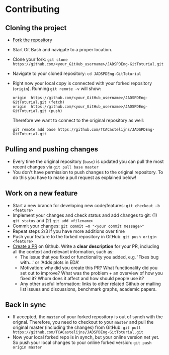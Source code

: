 # Contributing

## Cloning the project
- <a href="https://github.com/TCACastelijns/JADSPDENG-GitToturial/fork">Fork the repository</a>
- Start Git Bash and navigate to a proper location.
- Clone your fork: `git clone https://github.com/<your_GitHub_username>/JADSPDEng-GitToturial.git`
- Navigate to your cloned repository: `cd JADSPDEng-GitToturial`

- Right now your local copy is connected with your forked repository (`origin`). Running `git remote -v` will show:

   ```
   origin  https://github.com/<your_GitHub_username>/JADSPDEng-GitToturial.git (fetch)
   origin  https://github.com/<your_GitHub_username>/JADSPDEng-GitToturial.git (push)
   ```
   Therefore we want to connect to the original repository as well:
   
   `git remote add base https://github.com/TCACastelijns/JADSPDEng-GitToturial.git`

## Pulling and pushing changes
- Every time the original repository (`base`) is updated you can pull the most recent changes via `git pull base master`
- You don't have permission to push changes to the original repository. To do this you have to make a pull request as explained below!

## Work on a new feature
- Start a new branch for developing new code/features:  `git checkout –b <feature>`
- Implement your changes and check status and add changes to git:  (1) `git status` and (2) `git add <filename>`
- Commit your changes: `git commit –m "<your commit message>"`
- Repeat steps 2/3 if you have more additions over time
- Push your feature to the forked repository in GitHub: `git push origin <feature>`
- [Create a PR](https://help.github.com/articles/creating-a-pull-request/) on Github. Write a **clear description** for your PR, including all the context and relevant information, such as:
   - The issue that you fixed or functionality you added, e.g. 'Fixes bug with...' or 'Adds plots in EDA'
   - Motivation: why did you create this PR? What functionality did you set out to improve? What was the problem + an overview of how you fixed it? Whom does it affect and how should people use it?
   - Any other useful information: links to other related Github or mailing list issues and discussions, benchmark graphs, academic papers.

## Back in sync
- If accepted, the `master` of your forked repository is out of synch with the orignal. Therefore, you need to checkout to your `master` and pull the original master (including the changes) from GitHub: `git pull https://github.com/TCACastelijns/JADSPDEng-GitToturial.git`
- Now your local forked repo is in synch, but your online version net yet. So push your local changes to your online forked version: `git push origin master`
